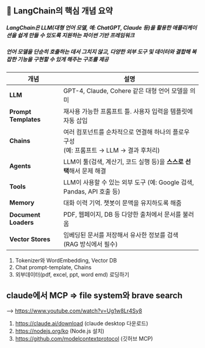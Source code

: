 ## 📌 LangChain의 핵심 개념 요약
##### LangChain은 LLM(대형 언어 모델, 예: ChatGPT, Claude 등)을 활용한 애플리케이션을 쉽게 만들 수 있도록 지원하는 파이썬 기반 프레임워크
##### 언어 모델을 단순히 호출하는 데서 그치지 않고, 다양한 외부 도구 및 데이터와 결합해 복잡한 기능을 구현할 수 있게 해주는 구조를 제공

| 개념              | 설명                                                                 |
|-------------------|----------------------------------------------------------------------|
| **LLM**           | GPT-4, Claude, Cohere 같은 대형 언어 모델을 의미                     |
| **Prompt Templates** | 재사용 가능한 프롬프트 틀. 사용자 입력을 템플릿에 자동 삽입         |
| **Chains**        | 여러 컴포넌트를 순차적으로 연결해 하나의 플로우 구성<br>(예: 프롬프트 → LLM → 결과 후처리) |
| **Agents**        | LLM이 툴(검색, 계산기, 코드 실행 등)을 **스스로 선택**해서 문제 해결 |
| **Tools**         | LLM이 사용할 수 있는 외부 도구 (예: Google 검색, Pandas, API 호출 등) |
| **Memory**        | 대화 이력 기억. 챗봇이 문맥을 유지하도록 해줌                         |
| **Document Loaders** | PDF, 웹페이지, DB 등 다양한 출처에서 문서를 불러옴               |
| **Vector Stores** | 임베딩된 문서를 저장해서 유사한 정보를 검색<br>(RAG 방식에서 필수)    |


1. Tokenizer와 WordEmbedding, Vector DB
2. Chat prompt-template, Chains
3. 외부데이터(pdf, excel, ppt, word emd) 로딩하기

## claude에서 MCP => file system와 brave search
--> https://www.youtube.com/watch?v=Ug1w8Lr4Sy8

1. https://claude.ai/download (claude desktop 다운로드)
2. https://nodejs.org/ko (Node.js 설치)
3. https://github.com/modelcontextprotocol (깃허브 MCP)
